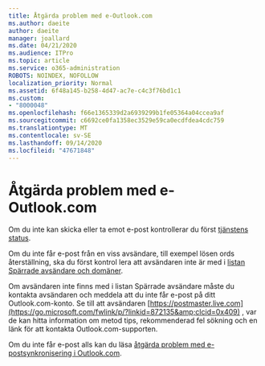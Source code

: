 ```yaml
---
title: Åtgärda problem med e-Outlook.com
ms.author: daeite
author: daeite
manager: joallard
ms.date: 04/21/2020
ms.audience: ITPro
ms.topic: article
ms.service: o365-administration
ROBOTS: NOINDEX, NOFOLLOW
localization_priority: Normal
ms.assetid: 6f48a145-b258-4d47-ac7e-c4c3f76bd1c1
ms.custom:
- "8000048"
ms.openlocfilehash: f66e1365339d2a6939299b1fe05364a04ccea9af
ms.sourcegitcommit: c6692ce0fa1358ec3529e59ca0ecdfdea4cdc759
ms.translationtype: MT
ms.contentlocale: sv-SE
ms.lasthandoff: 09/14/2020
ms.locfileid: "47671848"
---
```

# <a name="fix-outlookcom-email-sync-issues"></a>Åtgärda problem med e-Outlook.com

Om du inte kan skicka eller ta emot e-post kontrollerar du först [tjänstens status](https://go.microsoft.com/fwlink/p/?linkid=837482&amp;clcid=0x409).
  
Om du inte får e-post från en viss avsändare, till exempel lösen ords återställning, ska du först kontrol lera att avsändaren inte är med i [listan Spärrade avsändare och domäner](https://outlook.live.com/mail/options/mail/junkEmail/blockedSendersAndDomains).
  
Om avsändaren inte finns med i listan Spärrade avsändare måste du kontakta avsändaren och meddela att du inte får e-post på ditt Outlook.com-konto. Se till att avsändaren [https://postmaster.live.com](https://go.microsoft.com/fwlink/p/?linkid=872135&amp;clcid=0x409) , var de kan hitta information om metod tips, rekommenderad fel sökning och en länk för att kontakta Outlook.com-supporten.
  
Om du inte får e-post alls kan du läsa [åtgärda problem med e-postsynkronisering i Outlook.com](https://support.office.com/article/d39e3341-8d79-4bf1-b3c7-ded602233642?wt.mc_id=Office_Outlook_com_Alchemy).